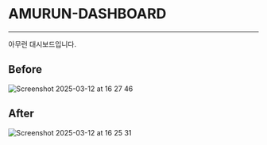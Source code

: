 # AMURUN-DASHBOARD
---
아무런 대시보드입니다.
## Before
![Screenshot 2025-03-12 at 16 27 46](https://github.com/user-attachments/assets/ecd3c71d-b257-404e-aeb0-2b1bedf31ac6)

## After
![Screenshot 2025-03-12 at 16 25 31](https://github.com/user-attachments/assets/1de2e882-9ca6-4598-8a34-79f10fab1726)
